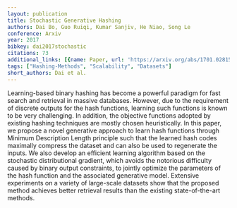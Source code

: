 ```yaml
---
layout: publication
title: Stochastic Generative Hashing
authors: Dai Bo, Guo Ruiqi, Kumar Sanjiv, He Niao, Song Le
conference: Arxiv
year: 2017
bibkey: dai2017stochastic
citations: 73
additional_links: [{name: Paper, url: 'https://arxiv.org/abs/1701.02815'}]
tags: ["Hashing-Methods", "Scalability", "Datasets"]
short_authors: Dai et al.
---
```

Learning-based binary hashing has become a powerful paradigm for fast search
and retrieval in massive databases. However, due to the requirement of discrete
outputs for the hash functions, learning such functions is known to be very
challenging. In addition, the objective functions adopted by existing hashing
techniques are mostly chosen heuristically. In this paper, we propose a novel
generative approach to learn hash functions through Minimum Description Length
principle such that the learned hash codes maximally compress the dataset and
can also be used to regenerate the inputs. We also develop an efficient
learning algorithm based on the stochastic distributional gradient, which
avoids the notorious difficulty caused by binary output constraints, to jointly
optimize the parameters of the hash function and the associated generative
model. Extensive experiments on a variety of large-scale datasets show that the
proposed method achieves better retrieval results than the existing
state-of-the-art methods.